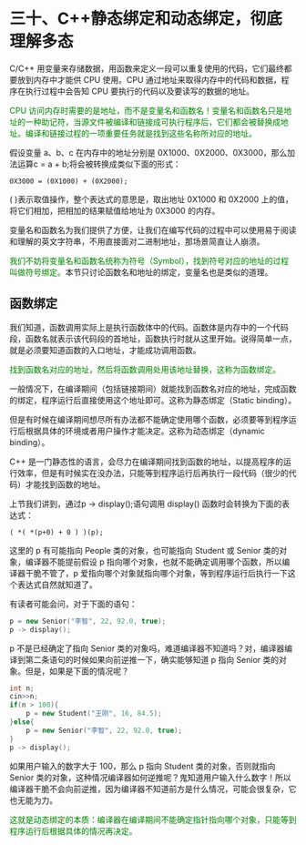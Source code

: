 # 三十、C++静态绑定和动态绑定，彻底理解多态
C/C++ 用变量来存储数据，用函数来定义一段可以重复使用的代码，它们最终都要放到内存中才能供 CPU 使用。CPU 通过地址来取得内存中的代码和数据，程序在执行过程中会告知 CPU 要执行的代码以及要读写的数据的地址。

<font color="green">CPU 访问内存时需要的是地址，而不是变量名和函数名！变量名和函数名只是地址的一种助记符，当源文件被编译和链接成可执行程序后，它们都会被替换成地址。编译和链接过程的一项重要任务就是找到这些名称所对应的地址。</font>

假设变量 a、b、c 在内存中的地址分别是 0X1000、0X2000、0X3000，那么加法运算c = a + b;将会被转换成类似下面的形式：

    0X3000 = (0X1000) + (0X2000);

( )表示取值操作，整个表达式的意思是，取出地址 0X1000 和 0X2000 上的值，将它们相加，把相加的结果赋值给地址为 0X3000 的内存。

变量名和函数名为我们提供了方便，让我们在编写代码的过程中可以使用易于阅读和理解的英文字符串，不用直接面对二进制地址，那场景简直让人崩溃。

<font color="green">我们不妨将变量名和函数名统称为符号（Symbol），找到符号对应的地址的过程叫做符号绑定。</font>本节只讨论函数名和地址的绑定，变量名也是类似的道理。

## 函数绑定

我们知道，函数调用实际上是执行函数体中的代码。函数体是内存中的一个代码段，函数名就表示该代码段的首地址，函数执行时就从这里开始。说得简单一点，就是必须要知道函数的入口地址，才能成功调用函数。

<font color="green">找到函数名对应的地址，然后将函数调用处用该地址替换，这称为函数绑定。</font>

一般情况下，在编译期间（包括链接期间）就能找到函数名对应的地址，完成函数的绑定，程序运行后直接使用这个地址即可。这称为静态绑定（Static binding）。

但是有时候在编译期间想尽所有办法都不能确定使用哪个函数，必须要等到程序运行后根据具体的环境或者用户操作才能决定。这称为动态绑定（dynamic binding）。

C++ 是一门静态性的语言，会尽力在编译期间找到函数的地址，以提高程序的运行效率，但是有时候实在没办法，只能等到程序运行后再执行一段代码（很少的代码）才能找到函数的地址。

上节我们讲到，通过p -> display();语句调用 display() 函数时会转换为下面的表达式：

    ( *( *(p+0) + 0 ) )(p);

这里的 p 有可能指向 People 类的对象，也可能指向 Student 或 Senior 类的对象，编译器不能提前假设 p 指向哪个对象，也就不能确定调用哪个函数，所以编译器干脆不管了，p 爱指向哪个对象就指向哪个对象，等到程序运行后执行一下这个表达式自然就知道了。

有读者可能会问，对于下面的语句：

```c++
p = new Senior("李智", 22, 92.0, true);
p -> display();
```

p 不是已经确定了指向 Senior 类的对象吗，难道编译器不知道吗？对，编译器编译到第二条语句的时候如果向前逆推一下，确实能够知道 p 指向 Senior 类的对象。但是，如果是下面的情况呢？

```c++
int n;
cin>>n;
if(n > 100){
    p = new Student("王刚", 16, 84.5);
}else{
    p = new Senior("李智", 22, 92.0, true);
}
p -> display();
```

如果用户输入的数字大于 100，那么 p 指向 Student 类的对象，否则就指向 Senior 类的对象，这种情况编译器如何逆推呢？鬼知道用户输入什么数字！所以编译器干脆不会向前逆推，因为编译器不知道前方是什么情况，可能会很复杂，它也无能为力。

<font color="green">这就是动态绑定的本质：编译器在编译期间不能确定指针指向哪个对象，只能等到程序运行后根据具体的情况再决定。</font>
